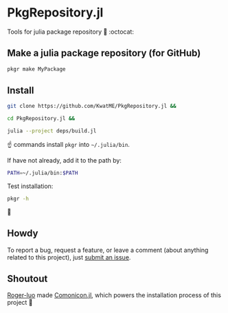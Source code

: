 # PkgRepository.jl

Tools for julia package repository :bento: :octocat:

## Make a julia package repository (for GitHub)

```sh
pkgr make MyPackage
```

## Install

```sh
git clone https://github.com/KwatME/PkgRepository.jl &&

cd PkgRepository.jl &&

julia --project deps/build.jl
```

:point_up: commands install `pkgr` into `~/.julia/bin`.

If have not already, add it to the path by:

```sh
PATH=~/.julia/bin:$PATH
```

Test installation:

```sh
pkgr -h
```

:tada:

## Howdy

To report a bug, request a feature, or leave a comment (about anything related to this project), just [submit an issue](https://github.com/KwatME/PkgRepository.jl/issues/new/choose).

## Shoutout

[Roger-luo](https://github.com/Roger-luo) made [Comonicon.jl](https://github.com/comonicon/Comonicon.jl), which powers the installation process of this project :raised_hands:
